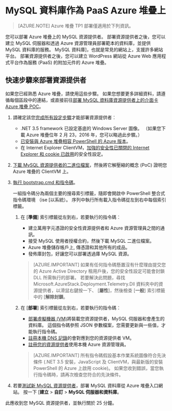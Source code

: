 <properties
    pageTitle="MySQL 資料庫作為 PaaS Azure 堆疊上 |Microsoft Azure"
    description="瞭解部署 MySQL 資源提供者，並提供為 Azure 堆疊上服務的 MySQL 的快速步驟。"
    services="azure-stack"
    documentationCenter=""
    authors="Dumagar"
    manager="bradleyb"
    editor=""/>

<tags
    ms.service="multiple"
    ms.workload="na"
    ms.tgt_pltfrm="na"
    ms.devlang="na"
    ms.topic="article"
    ms.date="09/26/2016"
    ms.author="dumagar"/>

# <a name="use-mysql-databases-as-paas-on-azure-stack"></a>MySQL 資料庫作為 PaaS Azure 堆疊上

> [AZURE.NOTE] Azure 堆疊 TP1 部署僅適用於下列資訊。

您可以部署 Azure 堆疊上的 MySQL 資源提供者。 部署資源提供者之後，您可以建立 MySQL 伺服器和透過 Azure 資源管理員部署範本的資料庫，並提供 MySQL 資料庫的服務。 MySQL 資料庫]，也就是常見的網站上，支援許多網站平台。 部署資源提供者之後，您可以建立 WordPress 網站從 Azure Web 應用程式平台作為服務 (PaaS) 的附加元件的 Azure 堆疊。

## <a name="quick-steps-to-deploy-the-resource-provider"></a>快速步驟來部署資源提供者
如果您已經熟悉 Azure 堆疊，請使用這些步驟。 如果您想要更多詳細資料，請遵循每個區段中的連結，或直接前往[部署 MySQL 資料庫資源提供者上的介面卡 Azure 堆疊 POC](azure-stack-mysql-rp-deploy-long.md)。

1.  請確定該您[完成所有設定步驟](azure-stack-mysql-rp-deploy-long.md#set-up-steps-before-you-deploy)才能部署資源提供者︰

    - .NET 3.5 framework 已設定基底的 Windows Server 圖像。 （如果您下載 Azure 堆疊位年 2 月 23，2016 年，您可以略過此步驟。）
    - [已安裝與 Azure 堆疊相容 PowerShell 的 Azure 版本](http://aka.ms/azStackPsh)。
    - 在 Internet Explorer ClientVM，[加強的安全性已關閉的 Internet Explorer 和 cookie 已啟用](azure-stack-mysql-rp-deploy-long.md#Turn-off-IE-enhanced-security-and-enable-cookies)的安全性設定。

2. [下載 MySQL 資源提供者的二進位檔案](http://aka.ms/masmysqlrp)，然後將它解壓縮的概念 (PoC) 證明您 Azure 堆疊的 ClientVM 上。

3. [執行 bootstrap.cmd 和指令碼](azure-stack-mysql-rp-deploy-long.md#Bootstrap-the-resource-provider-deployment-PowerShell-and-Prepare-for-deployment)。

    一組指令碼分為兩個主要的搜尋索引標籤，隨即會開啟中 PowerShell 整合式指令碼環境 （ise [以系統）。 序列中執行所有載入指令碼從左到右中每個索引標籤。

    1. 在 [**準備**] 索引標籤從左到右，若要執行的指令碼︰

        - 建立萬用字元憑證的安全性資源提供者和 Azure 資源管理員之間的通訊。
        - 接受 MySQL 使用者授權合約，然後下載 MySQL 二進位檔案。
        - Azure 堆疊儲存帳戶上, 傳憑證和其他所有的成品。
        - 發佈庫封包，好讓您可以部署透過庫 MySQL 資源。

        > [AZURE.IMPORTANT] 如果有任何指令碼懸置沒有什麼理由提交您的 Azure Active Directory 租用戶後，您的安全性設定可能會封鎖 DLL 所需執行的部署。 若要解決此問題，尋找 Microsoft.AzureStack.Deployment.Telemetry.Dll 資料夾中的資源提供者，以滑鼠右鍵按一下、 [**屬性**]，然後檢查 [**一般**] 索引標籤中的 [**解除封鎖**。

    2. 在 [**部署**] 索引標籤從左到右，若要執行的指令碼︰

        - [部署虛擬機器 (VM)](azure-stack-mysql-rp-deploy-long.md#Deploy-the-MySQLResource-Provider-VM)將裝載您資源提供者，MySQL 伺服器和會產生的資料庫。 這個指令碼參照 JSON 參數檔案，您需要更新與一些值，才能執行指令碼。
        - [註冊本機 DNS 記錄](azure-stack-mysql-rp-deploy-long.md#Update-the-local-DNS)的會對應到您的資源提供者 VM。
        - [註冊您的資源提供者](azure-stack-mysql-rp-deploy-long.md#Register-the-MySQL-RP-Resource-Provider)使用本機 Azure 資源管理員。

        > [AZURE.IMPORTANT] 所有指令碼假設基本作業系統圖像符合先決條件 (.NET 3.5 安裝，JavaScript 及 ClientVM，與最新版的安裝 PowerShell 的 Azure 上啟用 cookie)。 如果您收到錯誤，當您執行指令碼時，請再次檢查您符合的先決條件。

5. 若要[測試新 MySQL 資源提供者](/azure-stack-MySql-rp-deploy-long.md#create-your-first-mysql-database-to=test-your-deployment)，部署 MySQL 資料庫從 Azure 堆疊入口網站。 按一下 [**建立** &gt; **自訂** &gt; **MySQL 伺服器和資料庫**。

此應收到您 MySQL 資源提供者，並執行關於 25 分鐘。
